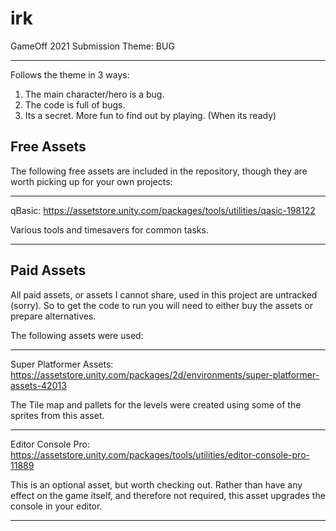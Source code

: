 # irk
GameOff 2021 Submission
Theme: BUG

------------------------------------------------

Follows the theme in 3 ways:

1. The main character/hero is a bug.
2. The code is full of bugs.
3. Its a secret. More fun to find out by playing. (When its ready)

## Free Assets

The following free assets are included in the repository, though they are worth picking up for your own projects:

------------------------------------------------

qBasic: https://assetstore.unity.com/packages/tools/utilities/qasic-198122

Various tools and timesavers for common tasks.

------------------------------------------------

## Paid Assets

All paid assets, or assets I cannot share, used in this project are untracked (sorry). So to get the code to run you will need to either buy the assets or prepare alternatives.

The following assets were used:

------------------------------------------------

Super Platformer Assets: https://assetstore.unity.com/packages/2d/environments/super-platformer-assets-42013

The Tile map and pallets for the levels were created using some of the sprites from this asset. 

------------------------------------------------

Editor Console Pro: https://assetstore.unity.com/packages/tools/utilities/editor-console-pro-11889

This is an optional asset, but worth checking out. Rather than have any effect on the game itself, and therefore not required, this asset upgrades the console in your editor.

------------------------------------------------